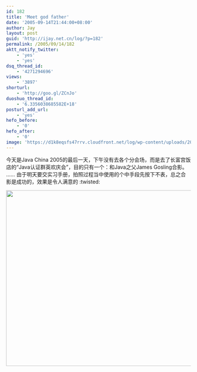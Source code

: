 ```yaml
---
id: 182
title: 'Meet god father'
date: '2005-09-14T21:44:00+08:00'
author: Jay
layout: post
guid: 'http://ijay.net.cn/log/?p=182'
permalink: /2005/09/14/182
aktt_notify_twitter:
    - 'yes'
    - 'yes'
dsq_thread_id:
    - '4271294696'
views:
    - '3897'
shorturl:
    - 'http://goo.gl/ZCnJo'
duoshuo_thread_id:
    - '6.3356038685582E+18'
posturl_add_url:
    - 'yes'
hefo_before:
    - '0'
hefo_after:
    - '0'
image: 'https://d1k8eqsfs47rrv.cloudfront.net/log/wp-content/uploads/2016/11/james-gosling.jpg'
---
```


今天是Java China 2005的最后一天，下午没有去各个分会场，而是去了长富宫饭店的“Java认证群英欢庆会”，目的只有一个：和Java之父James Gosling合影。
……
由于明天要交实习手册，拍照过程当中使用的个中手段先按下不表，总之合影是成功的，效果是令人满意的 :twisted:

<a href="http://www.jayxu.com/log/wp-content/uploads/2016/11/r_james_i.jpg"><img class="alignnone size-medium wp-image-15969" src="https://www.jayxu.com/log/wp-content/uploads/2016/11/r_james_i-640x480.jpg" alt="" width="640" height="480" /></a>